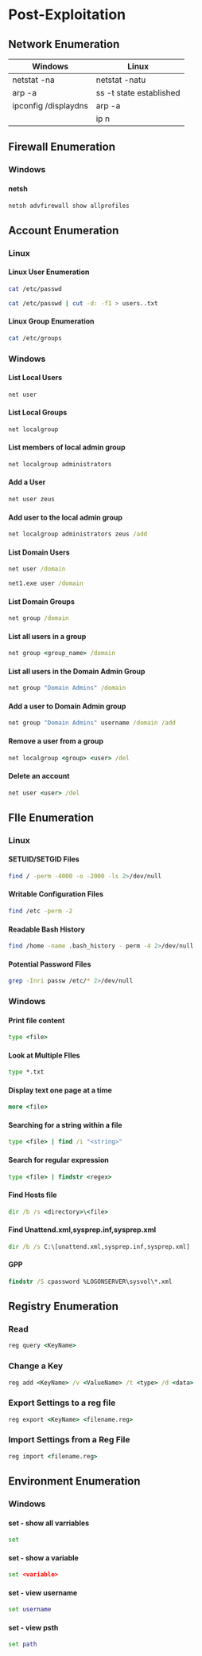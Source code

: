 # Post-Exploitation
## Network Enumeration
|Windows|Linux|
|---|---|
|netstat -na|netstat -natu|
|arp -a| ss -t state established|
|ipconfig /displaydns| arp -a|
|   | ip n|
## Firewall Enumeration
### Windows
#### netsh
```cmd
netsh advfirewall show allprofiles
```


## Account Enumeration
### Linux
#### Linux User Enumeration
```bash
cat /etc/passwd
```
```bash
cat /etc/passwd | cut -d: -f1 > users..txt
```
#### Linux Group Enumeration
```bash
cat /etc/groups
```
### Windows
#### List Local Users
```cmd
net user
```
#### List Local Groups
```cmd
net localgroup
```
#### List members of local admin group
```cmd
net localgroup administrators
```
#### Add a User
```cmd
net user zeus
```
#### Add user to the local admin group
```cmd
net localgroup administrators zeus /add
```
#### List Domain Users
```cmd
net user /domain
```
```cmd
net1.exe user /domain
```
#### List Domain Groups
```cmd
net group /domain
```
#### List all users in a group
```cmd
net group <group_name> /domain
```
#### List all users in the Domain Admin Group
```cmd
net group "Domain Admins" /domain
```
#### Add a user to Domain Admin group
```cmd
net group "Domain Admins" username /domain /add
```
#### Remove a user from a group
```cmd
net localgroup <group> <user> /del
```
#### Delete an account
```cmd
net user <user> /del
```

## FIle Enumeration
### Linux
#### SETUID/SETGID Files
```bash
find / -perm -4000 -o -2000 -ls 2>/dev/null
```
#### Writable Configuration Files
```bash
find /etc -perm -2
```
#### Readable Bash History
```bash
find /home -name .bash_history - perm -4 2>/dev/null
```
#### Potential Password Files
```bash
grep -Inri passw /etc/* 2>/dev/null
```

### Windows
#### Print file content
```cmd
type <file>
```
#### Look at Multiple FIles
```cmd
type *.txt
```
#### Display text one page at a time
```cmd
more <file>
```
#### Searching for a string within a file
```cmd
type <file> | find /i "<string>"
```
#### Search for regular expression
```cmd
type <file> | findstr <regex>
```
#### Find Hosts file
```cmd
dir /b /s <directory>\<file>
```
#### Find Unattend.xml,sysprep.inf,sysprep.xml
```cmd
dir /b /s C:\[unattend.xml,sysprep.inf,sysprep.xml]
```
#### GPP
```cmd
findstr /S cpassword %LOGONSERVER\sysvol\*.xml
```


## Registry Enumeration
### Read
```cmd
reg query <KeyName>
```
### Change a Key
```cmd
reg add <KeyName> /v <ValueName> /t <type> /d <data>
```
### Export Settings to a reg file
```cmd
reg export <KeyName> <filename.reg>
```
### Import Settings from a Reg File
```cmd
reg import <filename.reg>
```

## Environment Enumeration
### Windows
#### set - show all varriables
```cmd
set
```
#### set - show a variable
```cmd
set <variable>
```
#### set - view username
```cmd
set username
```
#### set - view psth
```cmd
set path
```